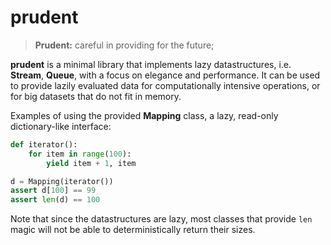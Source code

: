 prudent
=======

> **Prudent:** careful in providing for the future;

**prudent** is a minimal library that implements
lazy datastructures, i.e. **Stream**, **Queue**,
with a focus on elegance and performance. It can
be used to provide lazily evaluated data for
computationally intensive operations, or for big
datasets that do not fit in memory.

Examples of using the provided **Mapping** class, a
lazy, read-only dictionary-like interface:

```python
def iterator():
    for item in range(100):
        yield item + 1, item

d = Mapping(iterator())
assert d[100] == 99
assert len(d) == 100
```

Note that since the datastructures are lazy, most
classes that provide ``len`` magic will not be able
to deterministically return their sizes.
